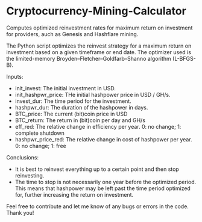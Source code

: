 # Cryptocurrency-Mining-Calculator
Computes optimized reinvestment rates for maximum return on investment for providers, auch as Genesis and Hashflare mining.

The Python script optimizes the reinvest strategy for a maximum return on investment based on a given timeframe or end date. The optimizer used is the limited-memory Broyden–Fletcher–Goldfarb–Shanno algorithm (L-BFGS-B).

Inputs:
* init_invest: The initial investment in USD.
* init_hashpwr_price: THe initial hashpower price in USD / GH/s.
* invest_dur: The time period for the investment.
* hashpwr_dur: The duration of the hashpower in days.
* BTC_price: The current (bit)coin price in USD
* BTC_return: The return in (bit)coin per day and GH/s
* eff_red: The relative change in efficiency per year. 0: no change; 1: complete shutdown
* hashpwr_price_red: The relative change in cost of hashpower per year. 0: no change; 1: free

Conclusions:
* It is best to reinvest everything up to a certain point and then stop reinvesting.
* The time to stop is not necessarily one year before the optimized period. This means that hashpower may be left past the time period optimized for, further increasing the return on investment.

Feel free to contribute and let me know of any bugs or errors in the code. Thank you!


